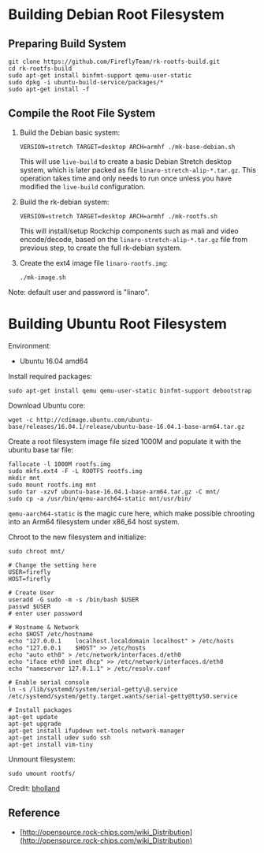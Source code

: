 # Building Debian Root Filesystem

## Preparing Build System

```shell
git clone https://github.com/FireflyTeam/rk-rootfs-build.git
cd rk-rootfs-build
sudo apt-get install binfmt-support qemu-user-static
sudo dpkg -i ubuntu-build-service/packages/*
sudo apt-get install -f
```

## Compile the Root File System

1. Build the Debian basic system:

    ``` shell
    VERSION=stretch TARGET=desktop ARCH=armhf ./mk-base-debian.sh
    ```

    This will use `live-build` to create a basic Debian Stretch desktop system, which is later packed as file `linaro-stretch-alip-*.tar.gz`. This operation takes time and only needs to run once unless you have modified the `live-build` configuration.

2. Build the rk-debian system:
    ``` shell
    VERSION=stretch TARGET=desktop ARCH=armhf ./mk-rootfs.sh
    ```

    This will install/setup Rockchip components such as mali and video encode/decode, based on the `linaro-stretch-alip-*.tar.gz` file from previous step, to create the full rk-debian system.

3. Create the ext4 image file `linaro-rootfs.img`:

    ``` shell
    ./mk-image.sh
    ```

Note: default user and password is "linaro".

# Building Ubuntu Root Filesystem

Environment:

- Ubuntu 16.04 amd64

Install required packages:

```shell
sudo apt-get install qemu qemu-user-static binfmt-support debootstrap
```

Download Ubuntu core:

```shell
wget -c http://cdimage.ubuntu.com/ubuntu-base/releases/16.04.1/release/ubuntu-base-16.04.1-base-arm64.tar.gz
```

Create a root filesystem image file sized 1000M and populate it with the ubuntu base tar file:

```shell
fallocate -l 1000M rootfs.img
sudo mkfs.ext4 -F -L ROOTFS rootfs.img
mkdir mnt
sudo mount rootfs.img mnt
sudo tar -xzvf ubuntu-base-16.04.1-base-arm64.tar.gz -C mnt/
sudo cp -a /usr/bin/qemu-aarch64-static mnt/usr/bin/
```

`qemu-aarch64-static` is the magic cure here, which make possible chrooting into an Arm64 filesystem under x86_64 host system.

Chroot to the new filesystem and initialize:

```shell
sudo chroot mnt/

# Change the setting here
USER=firefly
HOST=firefly

# Create User
useradd -G sudo -m -s /bin/bash $USER
passwd $USER
# enter user password

# Hostname & Network
echo $HOST /etc/hostname
echo "127.0.0.1    localhost.localdomain localhost" > /etc/hosts
echo "127.0.0.1    $HOST" >> /etc/hosts
echo "auto eth0" > /etc/network/interfaces.d/eth0
echo "iface eth0 inet dhcp" >> /etc/network/interfaces.d/eth0
echo "nameserver 127.0.1.1" > /etc/resolv.conf

# Enable serial console
ln -s /lib/systemd/system/serial-getty\@.service /etc/systemd/system/getty.target.wants/serial-getty@ttyS0.service

# Install packages
apt-get update
apt-get upgrade
apt-get install ifupdown net-tools network-manager
apt-get install udev sudo ssh
apt-get install vim-tiny
```

Unmount filesystem:

```shell
sudo umount rootfs/
```

Credit: [bholland](https://forum.armbian.com/topic/6850-document-about-compiling-a-kernel-and-rootfs-for-the-firefly-boards/)

## Reference

- [http://opensource.rock-chips.com/wiki_Distribution](http://opensource.rock-chips.com/wiki_Distribution)
